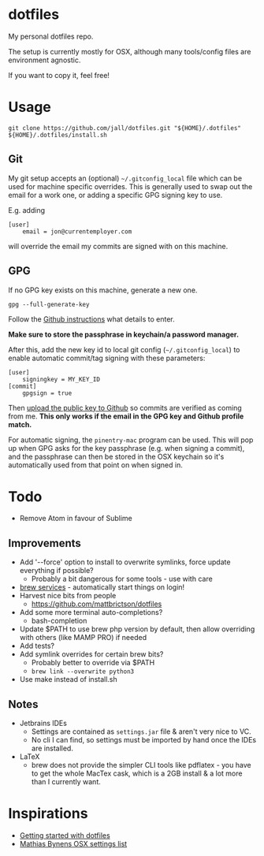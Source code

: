 # dotfiles

My personal dotfiles repo.

The setup is currently mostly for OSX, although many tools/config files are environment agnostic.

If you want to copy it, feel free!

# Usage

```
git clone https://github.com/jall/dotfiles.git "${HOME}/.dotfiles"
${HOME}/.dotfiles/install.sh
```

## Git

My git setup accepts an (optional) `~/.gitconfig_local` file which can be used for machine specific overrides. This is generally used to swap out the email for a work one, or adding a specific GPG signing key to use.

E.g. adding
```
[user]
    email = jon@currentemployer.com
```
will override the email my commits are signed with on this machine.

## GPG

If no GPG key exists on this machine, generate a new one.
```
gpg --full-generate-key
```
Follow the [Github instructions](https://help.github.com/articles/generating-a-new-gpg-key) what details to enter.

**Make sure to store the passphrase in keychain/a password manager.**

After this, add the new key id to local git config (`~/.gitconfig_local`) to enable automatic commit/tag signing with these parameters:
```
[user]
    signingkey = MY_KEY_ID
[commit]
    gpgsign = true

```

Then [upload the public key to Github](https://help.github.com/articles/adding-a-new-gpg-key-to-your-github-account) so commits are verified as coming from me. **This only works if the email in the GPG key and Github profile match.**

For automatic signing, the `pinentry-mac` program can be used. This will pop up when GPG asks for the key passphrase (e.g. when signing a commit), and the passphrase can then be stored in the OSX keychain so it's automatically used from that point on when signed in.

# Todo

* Remove Atom in favour of Sublime

## Improvements

* Add '--force' option to install to overwrite symlinks, force update everything if possible?
    * Probably a bit dangerous for some tools - use with care
* [brew services](https://github.com/Homebrew/homebrew-services) - automatically start things on login!
* Harvest nice bits from people
    * https://github.com/mattbrictson/dotfiles
* Add some more terminal auto-completions?
    * bash-completion
* Update $PATH to use brew php version by default, then allow overriding with others (like MAMP PRO) if needed
* Add tests?
* Add symlink overrides for certain brew bits?
    * Probably better to override via $PATH
    * `brew link --overwrite python3`
* Use make instead of install.sh


## Notes

* Jetbrains IDEs
    * Settings are contained as `settings.jar` file & aren't very nice to VC.
    * No cli I can find, so settings must be imported by hand once the IDEs are installed.
* LaTeX
    * brew does not provide the simpler CLI tools like pdflatex - you have to get the whole MacTex cask, which is a 2GB install & a lot more than I currently want.

# Inspirations

* [Getting started with dotfiles](https://medium.com/@webprolific/getting-started-with-dotfiles-43c3602fd789)
* [Mathias Bynens OSX settings list](https://github.com/mathiasbynens/dotfiles/blob/master/.macos)
